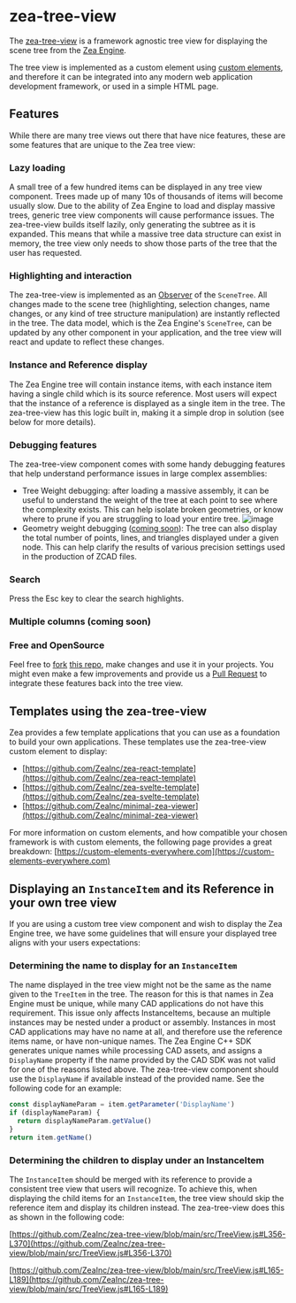 # zea-tree-view

The [zea-tree-view](https://github.com/ZeaInc/zea-tree-view) is a framework
agnostic tree view for displaying the scene tree from the [Zea Engine](https://github.com/ZeaInc/zea-engine).

The tree view is implemented as a custom element using
[custom elements](https://developer.mozilla.org/en-US/docs/Web/Web_Components#custom_elements),
and therefore it can be integrated into any modern web application development
framework, or used in a simple HTML page.

## Features

While there are many tree views out there that have nice features, these are some
features that are unique to the Zea tree view:

### Lazy loading

A small tree of a few hundred items can be displayed in any tree
view component. Trees made up of many 10s of thousands of items will become
usually slow. Due to the ability of Zea Engine to load and display massive
trees, generic tree view components will cause performance issues.
The zea-tree-view builds itself lazily, only generating the subtree as it is
expanded. This means that while a massive tree data structure can exist in
memory, the tree view only needs to show those parts of the tree that the user
has requested.

### Highlighting and interaction

The zea-tree-view is implemented as an [Observer](https://en.wikipedia.org/wiki/Observer_pattern)
of the `SceneTree`.
All changes made to the scene tree (highlighting, selection changes,
name changes, or any kind of tree structure manipulation) are instantly reflected
in the tree. The data model, which is the Zea Engine's `SceneTree`, can be updated
by any other component in your application, and the tree view will react and update
to reflect these changes.

### Instance and Reference display

The Zea Engine tree will contain instance items, with each instance item having
a single child which is its source reference.
Most users will expect that the instance of a reference is displayed
as a single item in the tree. The zea-tree-view has this logic built in, making
it a simple drop in solution (see below for more details).

### Debugging features

The zea-tree-view component comes with some handy debugging features that help
understand performance issues in large complex assemblies:

- Tree Weight debugging: after loading a massive assembly, it can be useful to
  understand the weight of the tree at each point to see where the complexity exists.
  This can help isolate broken geometries, or know where to prune if you are struggling
  to load your entire tree.
  ![image](https://user-images.githubusercontent.com/840121/145586804-b19662c7-dac7-4df2-ada7-eadbb2886184.png)
- Geometry weight debugging ([coming soon](https://github.com/ZeaInc/zea-tree-view/issues/14)):
  The tree can also display the total number of points, lines, and triangles
  displayed under a given node. This can help clarify the results of various
  precision settings used in the production of ZCAD files.

### Search

Press the Esc key to clear the search highlights.

### Multiple columns (coming soon)

### Free and OpenSource

Feel free to [fork](https://docs.github.com/en/get-started/quickstart/fork-a-repo)
[this repo](https://github.com/ZeaInc/zea-tree-view), make changes and use it in
your projects. You might even make a few improvements and provide us a
[Pull Request](https://docs.github.com/en/pull-requests/collaborating-with-pull-requests/proposing-changes-to-your-work-with-pull-requests/creating-a-pull-request)
to integrate these features back into the tree view.

## Templates using the zea-tree-view

Zea provides a few template applications that you can use as a foundation to build
your own applications.
These templates use the zea-tree-view custom element to display:

- [https://github.com/ZeaInc/zea-react-template](https://github.com/ZeaInc/zea-react-template)
- [https://github.com/ZeaInc/zea-svelte-template](https://github.com/ZeaInc/zea-svelte-template)
- [https://github.com/ZeaInc/minimal-zea-viewer](https://github.com/ZeaInc/minimal-zea-viewer)

For more information on custom elements, and how compatible your chosen framework
is with custom elements, the following page provides a great breakdown:
[https://custom-elements-everywhere.com](https://custom-elements-everywhere.com)

## Displaying an `InstanceItem` and its Reference in your own tree view

If you are using a custom tree view component and wish to display the Zea Engine
tree, we have some guidelines that will ensure your displayed tree aligns with your
users expectations:

### Determining the name to display for an `InstanceItem`

The name displayed in the tree view might not be the same as the name given to the
`TreeItem` in the tree. The reason for this is that names in Zea Engine must be unique,
while many CAD applications do not have this requirement.
This issue only affects InstanceItems, because an multiple instances may be nested
under a product or assembly.
Instances in most CAD applications may have no name at all, and therefore use the
reference items name, or have non-unique names. The Zea Engine C++ SDK generates
unique names while processing CAD assets, and assigns a `DisplayName` property if
the name provided by the CAD SDK was not valid for one of the reasons listed above.
The zea-tree-view component should use the `DisplayName` if available instead of
the provided name.
See the following code for an example:

```javascript
const displayNameParam = item.getParameter('DisplayName')
if (displayNameParam) {
  return displayNameParam.getValue()
}
return item.getName()
```

### Determining the children to display under an InstanceItem

The `InstanceItem` should be merged with its reference to provide a consistent tree
view that users will recognize. To achieve this, when displaying the child items
for an `InstanceItem`, the tree view should skip the reference item and display its
children instead. The zea-tree-view does this as shown in the following code:

[https://github.com/ZeaInc/zea-tree-view/blob/main/src/TreeView.js#L356-L370](https://github.com/ZeaInc/zea-tree-view/blob/main/src/TreeView.js#L356-L370)

[https://github.com/ZeaInc/zea-tree-view/blob/main/src/TreeView.js#L165-L189](https://github.com/ZeaInc/zea-tree-view/blob/main/src/TreeView.js#L165-L189)
